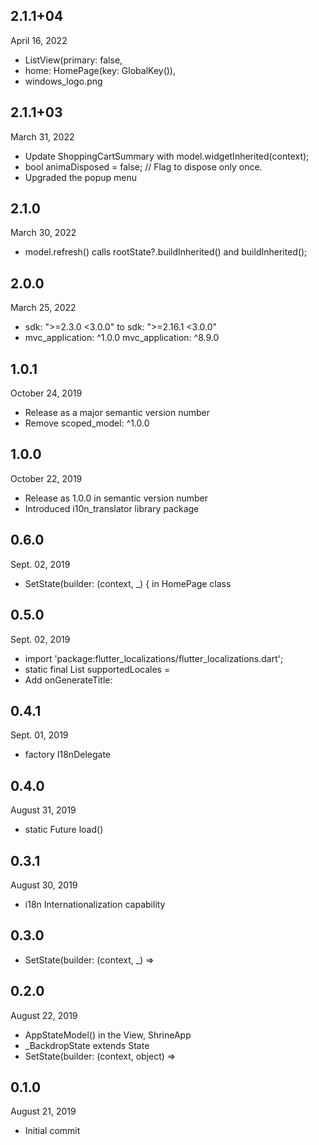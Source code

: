 
## 2.1.1+04
 April 16, 2022
- ListView(primary: false,
- home: HomePage(key: GlobalKey()),
- windows_logo.png

## 2.1.1+03
 March 31, 2022
- Update ShoppingCartSummary with model.widgetInherited(context);
- bool animaDisposed = false; // Flag to dispose only once.
- Upgraded the popup menu

## 2.1.0
 March 30, 2022
- model.refresh() calls rootState?.buildInherited() and buildInherited();

## 2.0.0
 March 25, 2022
- sdk: ">=2.3.0 <3.0.0" to  sdk: ">=2.16.1 <3.0.0"
- mvc_application: ^1.0.0 mvc_application: ^8.9.0

## 1.0.1
 October 24, 2019
- Release as a major semantic version number
- Remove scoped_model: ^1.0.0 

## 1.0.0
 October 22, 2019
- Release as 1.0.0 in semantic version number
- Introduced i10n_translator library package

## 0.6.0
 Sept. 02, 2019
- SetState(builder: (context, _) { in HomePage class

## 0.5.0
 Sept. 02, 2019
- import 'package:flutter_localizations/flutter_localizations.dart';  
- static final List<Locale> supportedLocales =
- Add onGenerateTitle: 

## 0.4.1
 Sept. 01, 2019
- factory I18nDelegate

## 0.4.0
 August 31, 2019
- static Future<I18n> load()

## 0.3.1
 August 30, 2019
- i18n Internationalization capability

## 0.3.0 
- SetState(builder: (context, _) =>

## 0.2.0
 August 22, 2019
- AppStateModel() in the View, ShrineApp
- _BackdropState extends State
- SetState(builder: (context, object) =>

## 0.1.0
 August 21, 2019
- Initial commit